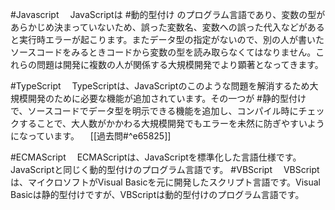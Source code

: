  #Javascript
　JavaScriptは #動的型付け のプログラム言語であり、変数の型があらかじめ決まっていないため、誤った変数名、変数への誤った代入などがあると実行時エラーが起こります。またデータ型の指定がないので、別の人が書いたソースコードをみるときコードから変数の型を読み取らなくてはなりません。これらの問題は開発に複数の人が関係する大規模開発でより顕著となってきます。  

#TypeScript 
　TypeScriptは、JavaScriptのこのような問題を解消するため大規模開発のために必要な機能が追加されています。その一つが #静的型付け で、ソースコードでデータ型を明示できる機能を追加し、コンパイル時にチェックすることで、大人数がかかわる大規模開発でもエラーを未然に防ぎやすいようになっています。
　[[過去問#^e65825]]

 #ECMAScript 
　ECMAScriptは、JavaScriptを標準化した言語仕様です。JavaScriptと同じく動的型付けのプログラム言語です。
 #VBScript
　VBScriptは、マイクロソフトがVisual Basicを元に開発したスクリプト言語です。Visual Basicは静的型付けですが、VBScriptは動的型付けのプログラム言語です。 
